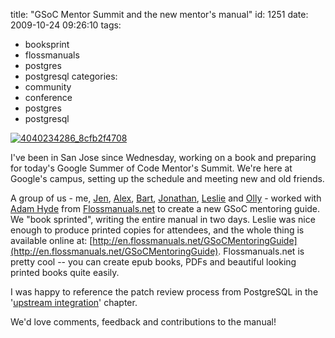title: "GSoC Mentor Summit and the new mentor's manual"
id: 1251
date: 2009-10-24 09:26:10
tags: 
- booksprint
- flossmanuals
- postgres
- postgresql
categories: 
- community
- conference
- postgres
- postgresql

[![4040234286_8cfb2f4708](http://www.chesnok.com/daily/wp-content/uploads/2009/10/4040234286_8cfb2f4708.png "4040234286_8cfb2f4708")](http://www.chesnok.com/daily/wp-content/uploads/2009/10/4040234286_8cfb2f4708.png)

I've been in San Jose since Wednesday, working on a book and preparing for today's Google Summer of Code Mentor's Summit. We're here at Google's campus, setting up the schedule and meeting new and old friends.

A group of us - me, [Jen](http://buunabet.com/), [Alex](http://www.linkedin.com/in/apico), [Bart](http://www.cs.pdx.edu/~bart), [Jonathan](http://twitter.com/dukeleto), [Leslie](http://www.hawthornlandings.org/) and [Olly](http://survex.com/~olly/) - worked with [Adam Hyde](http://www.flickr.com/photos/kl/1458080714/) from [Flossmanuals.net](http://flossmanuals.net) to create a new GSoC mentoring guide. We "book sprinted", writing the entire manual in two days. Leslie was nice enough to produce printed copies for attendees, and the whole thing is available online at: [http://en.flossmanuals.net/GSoCMentoringGuide](http://en.flossmanuals.net/GSoCMentoringGuide). Flossmanuals.net is pretty cool -- you can create epub books, PDFs and beautiful looking printed books quite easily. 

I was happy to reference the patch review process from PostgreSQL in the '[upstream integration](http://en.flossmanuals.net/bin/view/GSoCMentoring/UpstreamIntegration)' chapter.

We'd love comments, feedback and contributions to the manual!
